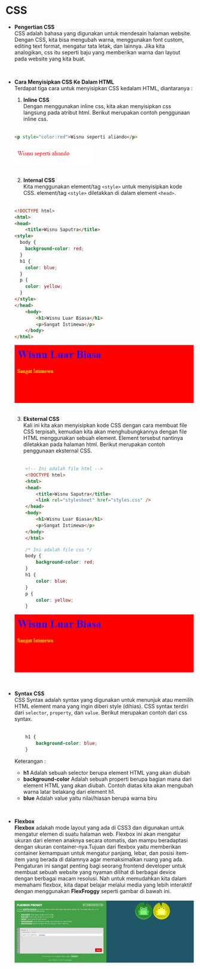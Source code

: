 # CSS
- **Pengertian CSS** <br>
CSS adalah bahasa yang digunakan untuk mendesain halaman website. Dengan CSS, kita bisa mengubah warna, menggunakan font custom, editing text format, mengatur tata letak, dan lainnya. Jika kita analogikan, css itu seperti baju yang memberikan warna dan layout pada website yang kita buat.

<br>

- **Cara Menyisipkan CSS Ke Dalam HTML** <br>
Terdapat tiga cara untuk menyisipkan CSS kedalam HTML, diantaranya :

    1. **Inline CSS** <br>
    Dengan menggunakan inline css, kita akan menyisipkan css langsung pada atribut html. Berikut merupakan contoh penggunaan inline css. <br> <br>

    ```html
    <p style="color:red">Wisnu seperti aliando</p>
    ```
    ![inline css](inline.png "Inline CSS")

    <br>

    2. **Internal CSS** <br>
    Kita menggunakan element/tag `<style>` untuk menyisipkan kode CSS. element/tag `<style>` diletakkan di dalam element `<head>`. <br> <br>

    ```html
    <!DOCTYPE html>
    <html>
    <head>
        <title>Wisnu Saputra</title>
    <style>
      body {
        background-color: red;
      }
      h1 {
        color: blue;
      }
      p {
        color: yellow;
      }
    </style>
    </head>
        <body>
            <h1>Wisnu Luar Biasa</h1>
            <p>Sangat Istimewa</p>
        </body>
    </html>
    ```
    ![internal css](internal.png "Internal CSS")

    <br>

    3. **Eksternal CSS** <br>
    Kali ini kita akan menyisipkan kode CSS dengan cara membuat file CSS terpisah, kemudian kita akan menghubungkannya dengan file HTML menggunakan sebuah element. Element tersebut nantinya diletakkan pada halaman html. Berikut merupakan contoh penggunaan eksternal CSS. <br> <br>

    ```html
        <!-- Ini adalah file html -->
        <!DOCTYPE html>
        <html>
        <head>
            <title>Wisnu Saputra</title>
            <link rel="stylesheet" href="styles.css" />
        </head>
        <body>
            <h1>Wisnu Luar Biasa</h1>
            <p>Sangat Istimewa</p>
        </body>
        </html>
    ```

    ```css
        /* Ini adalah file css */
        body {
            background-color: red;
        }
        h1 {
            color: blue;
        }
        p {
            color: yellow;
        }
    ```
    ![eksternal css](internal.png "Eksternal css")

<br>

- **Syntax CSS** <br>
CSS Syntax adalah syntax yang digunakan untuk menunjuk atau memilih HTML element mana yang ingin diberi style (dihias). CSS syntax terdiri dari `selector`, `property`, dan `value`. Berikut merupakan contoh dari css syntax. <br> <br>

    ```css
        h1 {
            background-color: blue;
        }
    ```

    Keterangan :

    - **h1** Adalah sebuah selector berupa element HTML yang akan diubah
    - **background-color** Adalah sebuah properti berupa bagian mana dari element HTML yang akan diubah. Contoh diatas kita akan mengubah warna latar belakang dari element h1.
    - **blue** Adalah value yaitu nilai/hiasan berupa warna biru

<br>

- **Flexbox** <br>
**Flexbox** adakah mode layout yang ada di CSS3 dan digunakan untuk mengatur elemen di suatu halaman web. Flexbox ini akan mengatur ukuran dari elemen anaknya secara otomatis, dan mampu beradaptasi dengan ukuran container-nya.Tujuan dari flexbox yaitu memberikan container kemampuan untuk mengatur panjang, lebar, dan posisi item-item yang berada di dalamnya agar memaksimalkan ruang yang ada. Pengaturan ini sangat penting bagi seorang frontend developer untuk membuat sebuah website yang nyaman dilihat di berbagai device dengan berbagai macam resolusi. Nah untuk memudahkan kita dalam memahami flexbox, kita dapat belajar melalui media yang lebih interaktif dengan menggunakan **FlexFroggy** seperti gambar di bawah ini. <br><br>
![Flexbox froggy](img/frog.png "Flexbox")